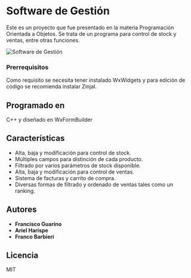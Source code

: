 # Software de Gestión

Este es un proyecto que fue presentado en la materia Programación Orientada a Objetos. Se trata de un programa para control de stock y ventas, entre otras funciones.

 ![Software de Gestión](https://i.imgur.com/vSZq8fw.png)


### Prerrequisitos

Como requisito se necesita tener instalado WxWidgets y para edición de código se recomienda instalar ZinjaI.


## Programado en

C++ y diseñado en WxFormBuilder

## Características
 - Alta, baja y modificación para control de stock.
 - Múltiples campos para distinción de cada producto.
 - Filtrado por varios parámetros de stock disponible.
 - Alta, baja y modificación para control de ventas.
 - Sistema de facturas y carrito de compra.
 - Diversas formas de filtrado y ordenado de ventas tales como un ranking.

## Autores

  - **Francisco Guarino**
  - **Ariel Harispe**
  - **Franco Barbieri**

## Licencia

MIT
